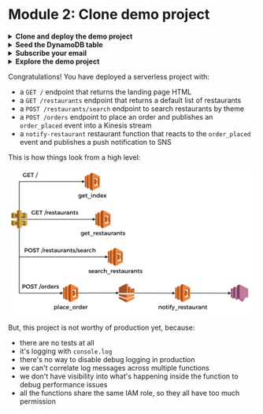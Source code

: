 # Module 2: Clone demo project

<details>
<summary><b>Clone and deploy the demo project</b></summary><p>

1. Clone this [repo](https://github.com/theburningmonk/production-ready-serverless-workshop-dvla-demo)

2. Open the repo in your IDE

3. Run `npm install`

4. Open `serverless.yml` and replace all instances of `yancui` with your name. For example, change service to `workshop-` followed by your name. You should fine a total of 5 instances of `yancui` in the `serverless.yml`.

For this demo, we'll simulate sending a push notification via SNS. To keep things simple, we'll deliver the notification by email instead. 

In the `serverless.yml`, go to ln 127 and replace `<INSERT EMAIL HERE>` with your work email.

5. Deploy the demo project

`npm run sls -- deploy`

you should see console output like the following

```
Serverless: Packaging service...
Serverless: Excluding development dependencies...
AWS Pseudo Parameters
AWS Pseudo Parameter: Resources::IamRoleLambdaExecution::Properties::RoleName::Fn::Join::1::2 Replaced AWS::Region with ${AWS::Region}
AWS Pseudo Parameter: Resources::GetDashindexLambdaFunction::Properties::Environment::Variables::restaurants_api::Fn::Join::1::2 Replaced AWS::Region with ${AWS::Region}
AWS Pseudo Parameter: Resources::GetDashindexLambdaFunction::Properties::Environment::Variables::orders_api::Fn::Join::1::2 Replaced AWS::Region with ${AWS::Region}
AWS Pseudo Parameter: Outputs::ServiceEndpoint::Value::Fn::Join::1::2 Replaced AWS::Region with ${AWS::Region}
Serverless: Uploading CloudFormation file to S3...
Serverless: Uploading artifacts...
Serverless: Uploading service .zip file to S3 (7.53 MB)...
Serverless: Validating template...
Serverless: Updating Stack...
Serverless: Checking Stack update progress...
.........................................
Serverless: Stack update finished...
Service Information
service: workshop-yancui
stage: dev
region: eu-west-1
stack: workshop-yancui-dev
api keys:
  None
endpoints:
  GET - https://7md1iyjlxf.execute-api.eu-west-1.amazonaws.com/dev/
  GET - https://7md1iyjlxf.execute-api.eu-west-1.amazonaws.com/dev/restaurants
  POST - https://7md1iyjlxf.execute-api.eu-west-1.amazonaws.com/dev/restaurants/search
  POST - https://7md1iyjlxf.execute-api.eu-west-1.amazonaws.com/dev/orders
functions:
  get-index: workshop-yancui-dev-get-index
  get-restaurants: workshop-yancui-dev-get-restaurants
  search-restaurants: workshop-yancui-dev-search-restaurants
  place-order: workshop-yancui-dev-place-order
  notify-restaurant: workshop-yancui-dev-notify-restaurant
```

Open the first `GET` endpoint in the browser, you should see something like this

![](/images/mod02-001.png)

</p></details>

<details>
<summary><b>Seed the DynamoDB table</b></summary><p>

1. Open `seed-restaurants.js` and replace the only instance of `yancui` with your name. This should match what you used in the `serverless.yml` in the previous step.

2. Run the script

`STAGE=dev REGION=eu-west-1 node seed-restaurants.js`

and go to the landing page again, you should now see some restaurants

![](/images/mod02-002.png)

</p></details>

<details>
<summary><b>Subscribe your email</b></summary><p>

1. Check your inbox, you should have received an email from SNS, like this

![](/images/mod02-003.png)

2. Click on the `Confirm subscription` link

![](/images/mod02-004.png)

</p></details>

<details>
<summary><b>Explore the demo project</b></summary><p>

1. Go to the landing page, and search for `cartoon`, click `Find Restaurants`

2. Click on `Fancy Eats` to place an order

![](/images/mod02-005.png)

3. Check your inbox, you should have received a notification email about the order

![](/images/mod02-006.png)

</p></details>

Congratulations! You have deployed a serverless project with:

* a `GET /` endpoint that returns the landing page HTML
* a `GET /restaurants` endpoint that returns a default list of restaurants
* a `POST /restaurants/search` endpoint to search restaurants by theme
* a `POST /orders` endpoint to place an order and publishes an `order_placed` event into a Kinesis stream
* a `notify-restaurant` restaurant function that reacts to the `order_placed` event and publishes a push notification to SNS

This is how things look from a high level:

![](/images/mod02-007.png)

But, this project is not worthy of production yet, because:

* there are no tests at all
* it's logging with `console.log`
* there's no way to disable debug logging in production
* we can't correlate log messages across multiple functions
* we don't have visibility into what's happening inside the function to debug performance issues
* all the functions share the same IAM role, so they all have too much permission